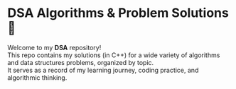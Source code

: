 # DSA Algorithms & Problem Solutions 🚀

Welcome to my **DSA** repository!  
This repo contains my solutions (in C++) for a wide variety of algorithms and data structures problems, organized by topic.  
It serves as a record of my learning journey, coding practice, and algorithmic thinking.
